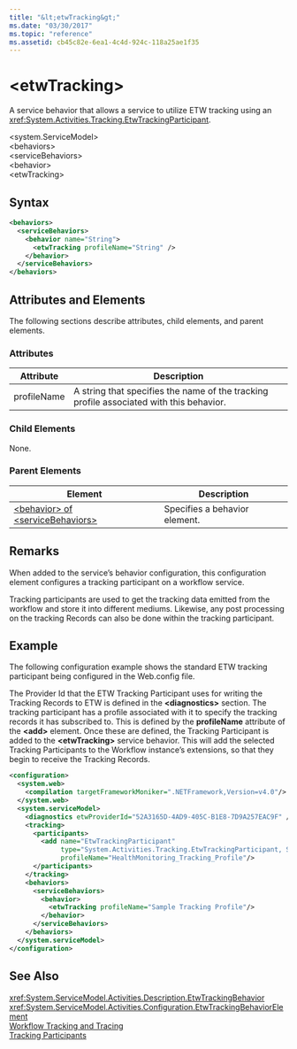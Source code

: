 ```yaml
---
title: "&lt;etwTracking&gt;"
ms.date: "03/30/2017"
ms.topic: "reference"
ms.assetid: cb45c82e-6ea1-4c4d-924c-118a25ae1f35
---
```

# &lt;etwTracking&gt;
A service behavior that allows a service to utilize ETW tracking using an <xref:System.Activities.Tracking.EtwTrackingParticipant>.  
  
\<system.ServiceModel>  
\<behaviors>  
\<serviceBehaviors>  
\<behavior>  
\<etwTracking>  
  
## Syntax  
  
```xml  
<behaviors>
  <serviceBehaviors>
    <behavior name="String">
      <etwTracking profileName="String" />
    </behavior>
  </serviceBehaviors>
</behaviors>  
```  
  
## Attributes and Elements  
 The following sections describe attributes, child elements, and parent elements.  
  
### Attributes  
  
|Attribute|Description|  
|---------------|-----------------|  
|profileName|A string that specifies the name of the tracking profile associated with this behavior.|  
  
### Child Elements  
 None.  
  
### Parent Elements  
  
|Element|Description|  
|-------------|-----------------|  
|[\<behavior> of \<serviceBehaviors>](../../../../../docs/framework/configure-apps/file-schema/windows-workflow-foundation/behavior-of-servicebehaviors-of-workflow.md)|Specifies a behavior element.|  
  
## Remarks  
 When added to the service’s behavior configuration, this configuration element configures a tracking participant on a workflow service.  
  
 Tracking participants are used to get the tracking data emitted from the workflow and store it into different mediums. Likewise, any post processing on the tracking Records can also be done within the tracking participant.  
  
## Example  
 The following configuration example shows the standard ETW tracking participant being configured in the Web.config file.  
  
 The Provider Id that the ETW Tracking Participant uses for writing the Tracking Records to ETW is defined in the **\<diagnostics>** section. The tracking participant has a profile associated with it to specify the tracking records it has subscribed to. This is defined by the **profileName** attribute of the **\<add>** element. Once these are defined, the Tracking Participant is added to the **\<etwTracking>** service behavior. This will add the selected Tracking Participants to the Workflow instance’s extensions, so that they begin to receive the Tracking Records.  
  
```xml  
<configuration>   
  <system.web>   
    <compilation targetFrameworkMoniker=".NETFramework,Version=v4.0"/>   
  </system.web>   
  <system.serviceModel>   
    <diagnostics etwProviderId="52A3165D-4AD9-405C-B1E8-7D9A257EAC9F" />                
    <tracking>   
      <participants>   
        <add name="EtwTrackingParticipant"   
             type="System.Activities.Tracking.EtwTrackingParticipant, System.Activities, Version=4.0.0.0, Culture=neutral, PublicKeyToken=31bf3856ad364e35"   
             profileName="HealthMonitoring_Tracking_Profile"/>   
      </participants>   
    </tracking>   
    <behaviors>   
      <serviceBehaviors>   
        <behavior>   
          <etwTracking profileName="Sample Tracking Profile"/>  
        </behavior>   
      </serviceBehaviors>   
    </behaviors>   
  </system.serviceModel>   
</configuration>  
```  
  
## See Also  
 <xref:System.ServiceModel.Activities.Description.EtwTrackingBehavior>  
 <xref:System.ServiceModel.Activities.Configuration.EtwTrackingBehaviorElement>  
 [Workflow Tracking and Tracing](../../../../../docs/framework/windows-workflow-foundation/workflow-tracking-and-tracing.md)  
 [Tracking Participants](../../../../../docs/framework/windows-workflow-foundation/tracking-participants.md)
